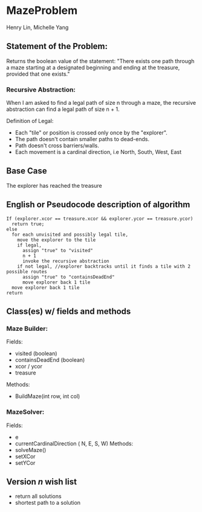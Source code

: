 # MazeProblem
Henry Lin, Michelle Yang

## Statement of the Problem:
Returns the boolean value of the statement:
"There exists one path through a maze
starting at a designated beginning
and ending at the treasure, provided that one exists."

### Recursive Abstraction:
When I am asked to find a legal path of size n through a maze,
the recursive abstraction can find a legal path of size n + 1.

Definition of Legal:
- Each "tile" or position is crossed only once by the "explorer".
- The path doesn't contain smaller paths to dead-ends.
- Path doesn't cross barriers/walls.
- Each movement is a cardinal direction, i.e North, South, West, East

## Base Case
 The explorer has reached the treasure
 
## English or Pseudocode description of algorithm 
```
If (explorer.xcor == treasure.xcor && explorer.ycor == treasure.ycor)
  return true; 
else 
  for each unvisited and possibly legal tile, 
    move the explorer to the tile 
    if legal, 
      assign "true" to "visited"  
      n + 1 
      invoke the recursive abstraction 
    if not legal, //explorer backtracks until it finds a tile with 2 possible routes 
      assign "true" to "containsDeadEnd" 
      move explorer back 1 tile 
  move explorer back 1 tile 
return 
```

## Class(es) w/ fields and methods 
### Maze Builder: 
Fields: 
- visited (boolean) 
- containsDeadEnd (boolean) 
- xcor / ycor 
- treasure

Methods: 
- BuildMaze(int row, int col) 
### MazeSolver:
Fields:
- e 
- currentCardinalDirection ( N, E, S, W) 
Methods:
- solveMaze()
- setXCor
- setYCor 
## Version *n* wish list  
  - return all solutions
  - shortest path to a solution 
